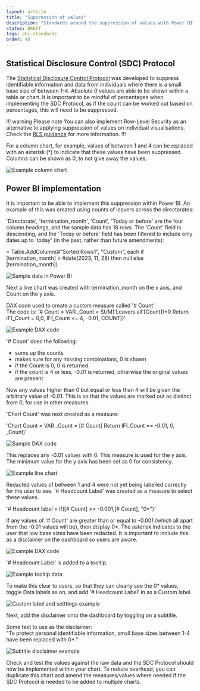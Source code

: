 ```yaml
---
layout: article
title: "Suppression of values"
description: "Standards around the suppression of values with Power BI"
status: DRAFT
tags: pbi-standards
order: 40
---
```

## Statistical Disclosure Control (SDC) Protocol  
  
The [Statistical Disclosure Control Protocol][link 1] was developed to suppress identifiable information and data from individuals where there is a small base size of between 1-4. Absolute 0 values are able to be shown within a table or chart. It is important to be mindful of percentages when implementing the SDC Protocol, as if the count can be worked out based on percentages, this will need to be suppressed.  
  
!!! warning Please note
You can also implement Row-Level Security as an alternative to applying suppression of values on individual visualisations. Check the [RLS guidance](../../../best-practices/rls/pbi-rls/) for more information.
!!!
  
For a column chart, for example, values of between 1 and 4 can be replaced with an asterisk (*) to indicate that these values have been suppressed. Columns can be shown as 0, to not give away the values.
  
![Example column chart](../images/value-image.png)  
  
## Power BI implementation  
  
It is important to be able to implement this suppression within Power BI. An example of this was created using counts of leavers across the directorates:  
  
'Directorate', 'termination_month', 'Count', 'Today or before' are the four column headings, and the sample data has 18 rows. The 'Count' field is descending, and the 'Today or before' field has been filtered to include only dates up to 'today' (in the past, rather than future amendments):
  
= Table.AddColumn(#"Sorted Rows1", "Custom", each if [termination_month] > #date(2023, 11, 28) then null else [termination_month])  

![Sample data in Power BI](../images/value-image2.png)
  
Next a line chart was created with termination_month on the x axis, and Count on the y axis.  
  
DAX code used to create a custom measure called '# Count'.  
The code is: '# Count = VAR _Count = SUM('Leavers all'[Count])+0 Return IF(_Count = 0,0, IF(_Count <= 4, -0.01, COUNT))'  
  
![Example DAX code](../images/value-image3.png)  
  
'# Count' does the following:

- sums up the counts
- makes sure for any missing combinations, 0 is shown
- if the Count is 0, 0 is returned
- if the count is 4 or less, -0.01 is returned, otherwise the original values are present  
  
Now any values higher than 0 but equal or less than 4 will be given the arbitrary value of -0.01. This is so that the values are marked out as distinct from 0, for use in other measures.  
  
'Chart Count' was next created as a measure:  
  
'Chart Count = VAR _Count = [# Count] Return IF(_Count == -0.01, 0, _Count)'  

![Sample DAX code](../images/value-image4.png)  
  
This replaces any -0.01 values with 0. This measure is used for the y axis.  
The minimum value for the y axis has been set as 0 for consistency.  
  
![Example line chart](../images/value-image5.png)  
  
Redacted values of between 1 and 4 were not yet being labelled correctly for the user to see.
'# Headcount Label' was created as a measure to select these values.  
  
'# Headcount label = if([# Count] >= -0.001,[# Count], "0*")'
  
If any values of '# Count' are greater than or equal to -0.001 (which all apart from the -0.01 values will be), then display 0*. The asterisk indicates to the user that low base sizes have been redacted. It is important to include this as a disclaimer on the dashboard so users are aware.  
  
![Example DAX code](../images/value-image6.png)  
  
'# Headcount Label' is added to a tooltip.  
  
![Example tooltip data](../images/value-image7.png)  
  
To make this clear to users, so that they can clearly see the 0* values, toggle Data labels as on, and add '# Headcount Label' in as a Custom label.  
  
![Custom label and setttings example](../images/value-image8.png)  
  
Next, add the disclaimer onto the dashboard by toggling on a subtitle.  
  
Some text to use as the disclaimer:  
"To protect personal identifiable information, small base sizes between 1-4 have been replaced with 0*."  
  
![Subtitle disclaimer example](../images/value-image9.png)  
  
Check and test the values against the raw data and the SDC Protocol should now be implemented within your chart. To reduce overhead, you can duplicate this chart and amend the measures/values where needed if the SDC Protocol is needed to be added to multiple charts.  

[link 1]: https://www.nhsbsa.nhs.uk/sites/default/files/2020-10/nhsbsa-sdc-protocol.pdf
